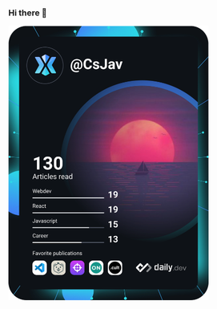 ### Hi there 👋

<a href="https://app.daily.dev/DailyDevTips"><img src="https://github.com/CsJav/CsJav/blob/master/devcard.svg" width="400" alt="CsJav"/></a>

<!--
**CsJav/CsJav** is a ✨ _special_ ✨ repository because its `README.md` (this file) appears on your GitHub profile.

DevCard: just in case it wont update inspect this ->
<a href="https://app.daily.dev/DailyDevTips"><img src="https://github.com/CsJav/CsJav/blob/master/devcard.svg" width="400" alt="CsJav"/></a>

<a href="https://app.daily.dev/CsJav"><img src="https://api.daily.dev/devcards/dac044c348f64b66926495f3ab3ae14d.png?r=bw5" width="400" alt="CsJav's Dev Card"/></a>

Here are some ideas to get you started:

- 🔭 I’m currently working on ...
- 🌱 I’m currently learning ...
- 👯 I’m looking to collaborate on ...
- 🤔 I’m looking for help with ...
- 💬 Ask me about ...
- 📫 How to reach me: ...
- 😄 Pronouns: ...
- ⚡ Fun fact: ...
-->
